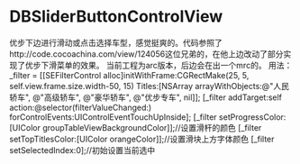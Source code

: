 # DBSliderButtonControlView

优步下边进行滑动或点击选择车型，感觉挺爽的。代码参照了http://code.cocoachina.com/view/124056这位兄弟的，在他上边改动了部分实现了优步下滑菜单的效果。 当前工程为arc版本，后边会在出一个mrc的。 用法： _filter = [[SEFilterControl alloc]initWithFrame:CGRectMake(25, 5, self.view.frame.size.width-50, 15) Titles:[NSArray arrayWithObjects:@"人民轿车", @"高级轿车", @"豪华轿车", @"优步专车", nil]]; [_filter addTarget:self action:@selector(filterValueChanged:) forControlEvents:UIControlEventTouchUpInside]; [_filter setProgressColor:[UIColor groupTableViewBackgroundColor]];//设置滑杆的颜色 [_filter setTopTitlesColor:[UIColor orangeColor]];//设置滑块上方字体颜色 [_filter setSelectedIndex:0];//初始设置当前选中
